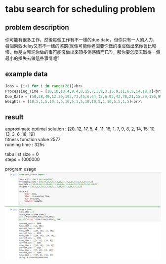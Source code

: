 # tabu search for scheduling problem<br>
## problem description
你可能有很多工作，然後每個工作有不一樣的due date，但你只有一人的人力，每個東西delay又有不一樣的懲罰(就像可能你老闆要你做的事沒做出來你會比較慘，你朋友拜託你做的事可能沒做出來頂多傷感情而已?)，那你要怎麼去取得一個最小的損失去做這些事情呢?
## example data
```python
Jobs = [i+1 for i in range(20)]<br>
Processing_Time = [10,10,13,4,9,4,8,15,7,1,9,3,15,9,11,6,5,14,18,3]<br>
Due_Date = [50,38,49,12,20,105,73,45,6,64,15,6,92,43,78,21,15,50,150,99]<br>
Weights = [10,5,1,5,10,1,5,10,5,1,5,10,10,5,1,10,5,5,1,5]<br>\
```
## result
approximate optimal solution : [20, 12, 17, 5, 4, 11, 16, 1, 7, 9, 8, 2, 14, 15, 10, 13, 3, 6, 18, 19]<br>
fitness function value 2577<br>
running time : 325s<br>

tabu list size = 0<br>
steps = 1000000<br>

program usage<br>
<img src="usage.png">
